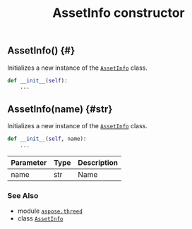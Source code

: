 ﻿---
title: AssetInfo constructor
second_title: Aspose.3D for Python via .NET API References
description: 
type: docs
weight: 10
url: /python-net/aspose.threed/assetinfo/__init__/
is_root: false
---

## AssetInfo() {#}

Initializes a new instance of the [`AssetInfo`](/3d/python-net/aspose.threed/assetinfo) class.



```python
def __init__(self):
    ...
```




## AssetInfo(name) {#str}

Initializes a new instance of the [`AssetInfo`](/3d/python-net/aspose.threed/assetinfo) class.



```python
def __init__(self, name):
    ...
```


| Parameter | Type | Description |
| :- | :- | :- |
| name | str | Name |



### See Also
* module [`aspose.threed`](../../)
* class [`AssetInfo`](/3d/python-net/aspose.threed/assetinfo)
